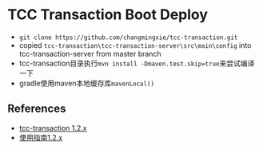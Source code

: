 # TCC Transaction Boot Deploy

- `git clone https://github.com/changmingxie/tcc-transaction.git`
- copied `tcc-transaction\tcc-transaction-server\src\main\config` into tcc-transaction-server from master branch
- tcc-transaction目录执行`mvn install -Dmaven.test.skip=true`来尝试编译一下
- gradle使用maven本地缓存库`mavenLocal()`



## References
- [tcc-transaction 1.2.x](https://github.com/changmingxie/tcc-transaction/tree/master-1.2.x)
- [使用指南1.2.x](https://github.com/changmingxie/tcc-transaction/wiki/%E4%BD%BF%E7%94%A8%E6%8C%87%E5%8D%971.2.x)
